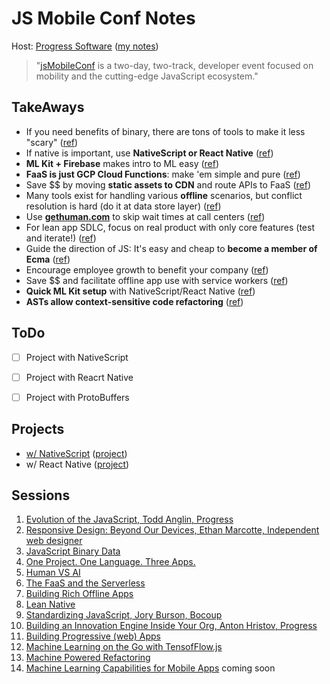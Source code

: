 # JS Mobile Conf Notes

Host: [Progress Software](https://www.progress.com/) ([my notes](./progress.md))

> "[jsMobileConf](https://jsmobileconf.com/) is a two-day, two-track, developer event focused on mobility and the cutting-edge JavaScript ecosystem."

## TakeAways

<!-- - () ([ref](./evolution-of-js.md)) -->
<!-- - () ([ref](./responsive-design.md)) -->
- If you need benefits of binary, there are tons of tools to make it less "scary" ([ref](./js-binary.md))
- If native is important, use **NativeScript or React Native** ([ref](./one-one-three.md))
- **ML Kit + Firebase** makes intro to ML easy ([ref](./human-vs-ai.md))
- **FaaS is just GCP Cloud Functions**: make 'em simple and pure ([ref](./faas-and-serverless.md))
- Save $$ by moving **static assets to CDN** and route APIs to FaaS ([ref](./faas-and-serverless.md))
- Many tools exist for handling various **offline** scenarios, but conflict resolution is hard (do it at data store layer) ([ref](./building-offline.md))
- Use **[gethuman.com](https://gethuman.com)** to skip wait times at call centers ([ref](./lean-native.md))
- For lean app SDLC, focus on real product with only core features (test and iterate!) ([ref](./lean-native.md))
- Guide the direction of JS: It's easy and cheap to **become a member of Ecma** ([ref](./standardizing-javascript.md))
- Encourage employee growth to benefit your company ([ref](./building-innovation-engine.md))
- Save $$ and facilitate offline app use with service workers ([ref](./progressive-web-apps.md))
- **Quick ML Kit setup** with  NativeScript/React Native ([ref](./tensorflow-demos.md))
- **ASTs allow context-sensitive code refactoring** ([ref](./machine-refactoring.md))
 


## ToDo

- [ ] Project with NativeScript
- [ ] Project with Reacrt Native
- [ ] Project with ProtoBuffers


## Projects

- [w/ NativeScript](./nativescript.md) ([project](https://play.nativescript.org/?template=play-tsc&id=4IHGEI))
- w/ React Native ([project](https://codesandbox.io/s/q4qymyp2l6))


## Sessions

1. [Evolution of the JavaScript, Todd Anglin, Progress](./evolution-of-js.md)
1. [Responsive Design: Beyond Our Devices, Ethan Marcotte, Independent web designer](./responsive-design.md)
1. [JavaScript Binary Data](./js-binary.md)
1. [One Project. One Language. Three Apps.](./one-one-three.md)
1. [Human VS AI](./human-vs-ai.md)
1. [The FaaS and the Serverless](./faas-and-serverless.md)
1. [Building Rich Offline Apps](./building-offline.md)
1. [Lean Native](./lean-native.md)
1. [Standardizing JavaScript, Jory Burson, Bocoup](./standardizing-javascript.md)
1. [Building an Innovation Engine Inside Your Org, Anton Hristov, Progress](./building-innovation-engine.md)
1. [Building Progressive (web) Apps](./progressive-web-apps.md)
1. [Machine Learning on the Go with TensofFlow.js](./tensorflow-demos.md)
1. [Machine Powered Refactoring](./machine-refactoring.md)
1. [Machine Learning Capabilities for Mobile Apps](./ml-for-mobile.md) coming soon

